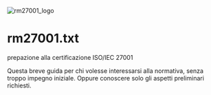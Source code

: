 ![rm27001_logo](https://user-images.githubusercontent.com/60988564/197357337-b0eee310-9420-4a04-88ac-7f2b1b9f9ea4.png)

# rm27001.txt
prepazione alla certificazione ISO/IEC 27001

Questa breve guida per chi volesse interessarsi alla normativa, senza troppo impegno iniziale.
Oppure conoscere solo gli aspetti preliminari richiesti.
